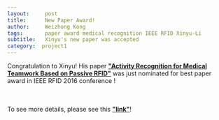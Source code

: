 ```yaml
---
layout:     post
title:      New Paper Award!
author:     Weizhong Kong
tags: 		paper award medical recognition IEEE RFID Xinyu-Li
subtitle:   Xinyu's new paper was accepted
category:  project1
---
```

Congratulation to Xinyu! His paper
<b><a href="http://www.google.com/url?q=http%3A%2F%2Fieeexplore.ieee.org%2Fdocument%2F7488002%2F&sa=D&sntz=1&usg=AFQjCNE8vLI6Rzn90a9XXULMFVJK_i1v2Q">"Activity Recognition for Medical Teamwork Based on Passive RFID"</a></b>
was just nominated for best paper award in IEEE RFID 2016 conference !

<br><br>
To see more details, please see this
<b><a href="http://www.google.com/url?q=http%3A%2F%2F2016.ieee-rfid.org%2Fbest-paper-award-nominees%2F&sa=D&sntz=1&usg=AFQjCNGNkvHPwD5sF8cTWczBdyx2bAOS2w">"link"</a></b>!
